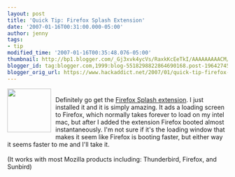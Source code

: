 ```yaml
---
layout: post
title: 'Quick Tip: Firefox Splash Extension'
date: '2007-01-16T00:31:00.000-05:00'
author: jenny
tags:
- tip
modified_time: '2007-01-16T00:35:48.076-05:00'
thumbnail: http://bp1.blogger.com/_Gj3xvk4ycVs/RaxkKcEeTkI/AAAAAAAAACM/5eqODEBaFJ4/s72-c/firefox.png
blogger_id: tag:blogger.com,1999:blog-5518298822864690168.post-1964274575697826829
blogger_orig_url: https://www.hackaddict.net/2007/01/quick-tip-firefox-splash-extension.html
---
```


<img alt="" border="0" id="BLOGGER_PHOTO_ID_5020497815107685954" src="{{ site.url }}/assets/images/2007-01-16-image-0000.png" style="margin: 0pt 10px 10px 0pt; float: left;  width: 100px; height: 100px;"/><br/>Definitely go get the <a href="https://addons.mozilla.org/firefox/2995/">Firefox Splash extension</a>.   I just installed it and it is simply amazing.  It ads a loading screen to Firefox, which normally takes forever to load on my intel mac, but after I added the extension Firefox booted almost instantaneously.  I'm not sure if it's the loading window that makes it seem like Firefox is booting faster, but either way it seems faster to me and I'll take it.<br/><br/>(It works with most Mozilla products including: Thunderbird, Firefox, and Sunbird)